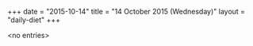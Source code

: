 +++
date = "2015-10-14"
title = "14 October 2015 (Wednesday)"
layout = "daily-diet"
+++

<p>&lt;no entries&gt;</p>